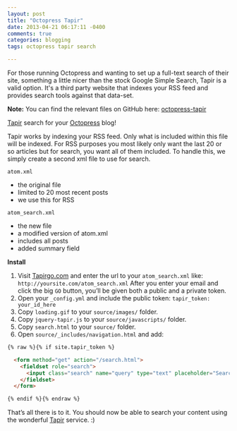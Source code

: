 ```yaml
---
layout: post
title: "Octopress Tapir"
date: 2013-04-21 06:17:11 -0400
comments: true
categories: blogging
tags: octopress tapir search

---
```

For those running Octopress and wanting to set up a full-text search of their site, something a little nicer than the stock Google Simple Search, Tapir is a valid option. It's a third party website that indexes your RSS feed and provides search tools against that data-set.<!-- more -->

**Note:** You can find the relevant files on GitHub here: [octopress-tapir](https://github.com/blimey85/octopress-tapir)

[Tapir](http://tapirgo.com/) search for your [Octopress](http://octopress.org/) blog!

Tapir works by indexing your RSS feed. Only what is included within this file will be indexed. For RSS purposes you most likely only want the last 20 or so articles but for search, you want all of them included. To handle this, we simply create a second xml file to use for search.

```
atom.xml
```

* the original file
* limited to 20 most recent posts
* we use this for RSS

```
atom_search.xml
```

* the new file
* a modified version of atom.xml
* includes all posts
* added summary field

**Install**

1. Visit [Tapirgo.com](http://tapirgo.com/) and enter the url to your ```atom_search.xml``` like: ```http://yoursite.com/atom_search.xml```
After you enter your email and click the big ```GO``` button, you’ll be given both a public and a private token.
2. Open your ```_config.yml``` and include the public token: ```tapir_token: your_id_here```
3. Copy ```loading.gif``` to your ```source/images/``` folder.
4. Copy ```jquery-tapir.js``` to your ```source/javascripts/``` folder.
5. Copy ```search.html``` to your ```source/``` folder.
6. Open ```source/_includes/navigation.html``` and add:


``` html
{% raw %}{% if site.tapir_token %}

  <form method="get" action="/search.html">
    <fieldset role="search">
      <input class="search" name="query" type="text" placeholder="Search..." x-webkit-speech />
    </fieldset>
  </form>

{% endif %}{% endraw %}
```


That’s all there is to it. You should now be able to search your content using the wonderful [Tapir](http://tapirgo.com/) service. :)